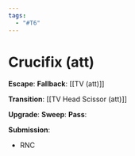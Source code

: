 ```yaml
---
tags:
  - "#T6"
---
```


# Crucifix (att)

**Escape**:
**Fallback**:
[[TV (att)]]

**Transition**:
[[TV Head Scissor (att)]]

**Upgrade**:
**Sweep**:
**Pass**:

**Submission**:
- RNC
